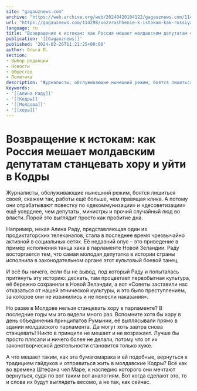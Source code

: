 ```yaml
---
site: "gagauznews.com"
archive: "https://web.archive.org/web/20240420104122/gagauznews.com/114298/vozvrashhenie-k-istokam-kak-rossiya-meshaet-deputatam-stantsevat-horu-i-ujti-v-kodry.html"
url: "https://gagauznews.com/114298/vozvrashhenie-k-istokam-kak-rossiya-meshaet-deputatam-stantsevat-horu-i-ujti-v-kodry.html"
language: ru
title: "Возвращение к истокам: как Россия мешает молдавским депутатам станцевать хору и уйти в Кодры"
publication: '[[Gagauznews]]'
published: '2024-02-26T11:21:25+00:00'
author: Ольга Л.
section:
- Выбор редакции
- Новости
- Общество
- Политика
description: "Журналисты, обслуживающие нынешний режим, боятся лишиться своей, скажем так, работы ещё больше, чем правящая клика. А потому они отрабатывают повестку по «декоммунизации» и «десоветизации» ещё усерднее, чем депутаты, министры и прочий случайный люд во власти. Порой это выглядит просто как пробитие дна. Например, некая Алина Раду, представляющая один из продиктаторских телеканалов, стала в последнее время чрезвычайно активной в социальных сетях. Её недавний опус – это приведение в пример исполнения танца хака в парламенте Новой Зеландии. Раду восторгается тем, что самая молодая депутатка в истории страны исполнила в законодательном органе этот культовый боевой танец. […]"
keywords:
- '[[Алина Раду]]'
- '[[Кодры]]'
- '[[Молдова]]'
- '[[хора]]'
---
```


# Возвращение к истокам: как Россия мешает молдавским депутатам станцевать хору и уйти в Кодры

Журналисты, обслуживающие нынешний режим, боятся лишиться своей, скажем так, работы ещё больше, чем правящая клика. А потому они отрабатывают повестку по «декоммунизации» и «десоветизации» ещё усерднее, чем депутаты, министры и прочий случайный люд во власти. Порой это выглядит просто как пробитие дна.

Например, некая Алина Раду, представляющая один из продиктаторских телеканалов, стала в последнее время чрезвычайно активной в социальных сетях. Её недавний опус – это приведение в пример исполнения танца хака в парламенте Новой Зеландии. Раду восторгается тем, что самая молодая депутатка в истории страны исполнила в законодательном органе этот культовый боевой танец.

И всё бы ничего, если бы не вывод, под который Раду и попыталась притянуть эту историю: дескать, там процветает первобытная культура, её бережно сохранили в Новой Зеландии, а вот «Советы заставили нас отказаться от нашей этнической культуры, и это было преступлением, за которое они не извинились и не понесли наказания».

Но разве в Молдове нельзя станцевать хору в парламенте? В последние годы мы это видели много раз. Вспомните хотя бы хору в день объединения принципатов Румынии, её выплясывали прямо в здании молдавского парламента. Да могут хоть завтра снова станцевать! Никто в принципе не мешает и не возражает. Лучше бы просто плясали и ничего более не делали, потому что от их законотворческой деятельности становится только хуже.

А что мешает таким, как эта бумагомарака и ей подобные, вернуться к традициям гайдуков и отправиться жить в молдавские Кодры? Всё как во времена Штефана чел Маре, к наследию которого они мечтают вернуться, судя по вот таким вот аналогиям. Вот когда сделают это, то и слова их будут выглядеть весомо, а не так, как сейчас.